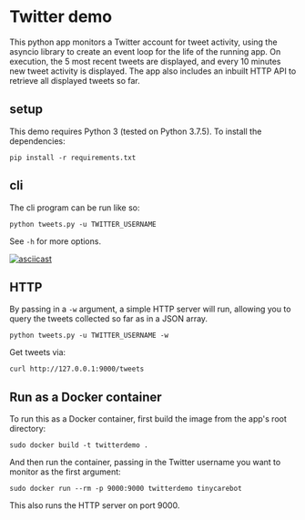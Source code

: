 # Twitter demo

This python app monitors a Twitter account for tweet activity, using the asyncio library to create an event loop for the life of the running app. On execution, the 5 most recent tweets are displayed, and every 10 minutes new tweet activity is displayed. The app also includes an inbuilt HTTP API to retrieve all displayed tweets so far.

## setup

This demo requires Python 3 (tested on Python 3.7.5). To install the dependencies:

```
pip install -r requirements.txt
```

## cli

The cli program can be run like so:

```
python tweets.py -u TWITTER_USERNAME
```

See `-h` for more options.

[![asciicast](https://asciinema.org/a/XSoCw81l7iErqygL0NVBatdgQ.png)](https://asciinema.org/a/XSoCw81l7iErqygL0NVBatdgQ)

## HTTP

By passing in a `-w` argument, a simple HTTP server will run, allowing you to query the tweets collected so far as in a JSON array.

```
python tweets.py -u TWITTER_USERNAME -w
```

Get tweets via:

```
curl http://127.0.0.1:9000/tweets
```

## Run as a Docker container

To run this as a Docker container, first build the image from the app's root directory:

```
sudo docker build -t twitterdemo .
```

And then run the container, passing in the Twitter username you want to monitor as the first argument:

```
sudo docker run --rm -p 9000:9000 twitterdemo tinycarebot
```

This also runs the HTTP server on port 9000.